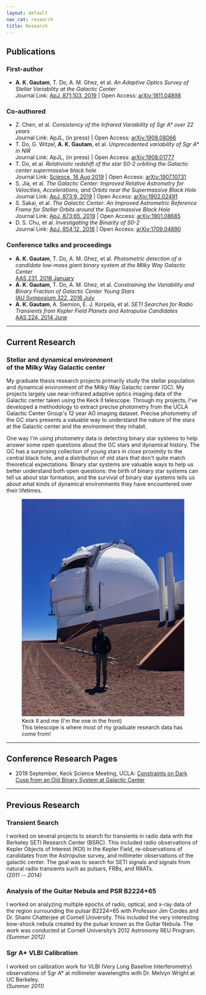 ```yaml
---
layout: default
nav_cat: research
title: Research
---
```


## Publications

### First-author
* **A. K. Gautam**, T. Do, A. M. Ghez, et al. *An Adaptive Optics Survey of Stellar Variability at the Galactic Center*<br>Journal Link: [ApJ, 871:103, 2019](https://doi.org/10.3847/1538-4357/aaf103) \| Open Access: [arXiv:1811.04898](https://arxiv.org/abs/1811.04898)



### Co-authored
* Z. Chen, et al. *Consistency of the Infrared Variability of Sgr A\* over 22 years*<br>Journal Link: ApJL, (in press) \| Open Access: [arXiv:1908.08066](https://arxiv.org/abs/1908.08066)
* T. Do, G. Witzel, **A. K. Gautam**, et al. *Unprecedented variability of Sgr A\* in NIR*<br>Journal Link: ApJL, (in press) \| Open Access: [arXiv:1908.01777](https://arxiv.org/abs/1908.01777)
* T. Do, et al. *Relativistic redshift of the star S0-2 orbiting the Galactic center supermassive black hole*<br>Journal Link: [Science, 16 Aug 2019](https://science.sciencemag.org/cgi/doi/10.1126/science.aav8137) \| Open Access: [arXiv:1907.10731](https://arxiv.org/abs/1907.10731)
* S. Jia, et al. *The Galactic Center: Improved Relative Astrometry for Velocities, Accelerations, and Orbits near the Supermassive Black Hole*<br>Journal Link: [ApJ, 873:9, 2019](https://doi.org/10.3847/1538-4357/ab01de) \| Open Access: [arXiv:1902.02491](https://arxiv.org/abs/1902.02491)
* S. Sakai, et al. *The Galactic Center: An Improved Astrometric Reference Frame for Stellar Orbits around the Supermassive Black Hole*<br>Journal Link: [ApJ, 873:65, 2019](https://doi.org/10.3847/1538-4357/ab0361) \| Open Access: [arXiv:1901.08685](https://arxiv.org/abs/1901.08685)
* D. S. Chu, et al. *Investigating the Binarity of S0-2*<br>Journal Link: [ApJ, 854:12, 2018](https://doi.org/10.3847/1538-4357/aaa3eb) \| Open Access: [arXiv:1709.04890](https://arxiv.org/abs/1709.04890)

### Conference talks and proceedings
* **A. K. Gautam**, T. Do, A. M. Ghez, et al. *Photometric detection of a candidate low-mass giant binary system at the Milky Way Galactic Center*<br>[AAS 231, 2018 January](http://adsabs.harvard.edu/abs/2018AAS...23121201K)
* **A. K. Gautam**, T. Do, A. M. Ghez, et al. *Constraining the Variability and Binary Fraction of Galactic Center Young Stars*<br>[IAU Symposium 322, 2016 July](https://arxiv.org/abs/1610.02441)
* **A. K. Gautam**, A. Siemion, E. J. Korpela, et al. *SETI Searches for Radio Transients from Kepler Field Planets and Astropulse Candidates*<br>[AAS 224, 2014 June](http://adsabs.harvard.edu/abs/2018AAS...23121201K)

<!---
### Public Astronomical Software
* Phoebe_Phitter: 
* PopStar
* 

See also: Github profile
-->

---

## Current Research

### Stellar and dynamical environment<br>of the Milky Way Galactic center

My graduate thesis research projects primarily study the stellar population and dynamical environment of the Milky Way Galactic center (GC). My projects largely use near-infrared adaptive optics imaging data of the Galactic center taken using the Keck II telescope. Through my projects, I've developed a methodology to extract precise photometry from the UCLA Galactic Center Group's 12 year AO imaging dataset. Precise photometry of the GC stars presents a valuable way to understand the nature of the stars at the Galactic center and the environment they inhabit.

One way I'm using photometry data is detecting binary star systems to help answer some open questions about the GC stars and dynamical history. The GC has a surprising collection of young stars in close proximity to the central black hole, and a distribution of old stars that don't quite match theoretical expectations. Binary star systems are valuable ways to help us better understand both open questions: the birth of binary star systems can tell us about star formation, and the survival of binary star systems tells us about what kinds of dynamical environments they have encountered over their lifetimes.

<figure>
	<img src="./Keck2_Me.jpg" alt="Keck II and me" title="Keck II and me" />
    <figcaption>Keck II and me (I'm the one in the front)<br>This telescope is where most of my graduate research data has come from!</figcaption>
</figure>

---

## Conference Research Pages
* 2019 September, Keck Science Meeting, UCLA: [Constraints on Dark Cusp from an Old Binary System at Galactic Center](./2019-09-old-binary/)


---

## Previous Research

### Transient Search
I worked on several projects to search for transients in radio data with the Berkeley SETI Research Center (BSRC). This included radio observations of Kepler Objects of Interest (KOI) in the Kepler Field, re-observations of candidates from the Astropulse survey, and millimeter observations of the galactic center. The goal was to search for SETI signals and signals from natural radio transients such as pulsars, FRBs, and RRATs.<br>*(2011 -- 2014)*

### Analysis of the Guitar Nebula and PSR B2224+65
I worked on analyzing multiple epochs of radio, optical, and x-ray data of the region surrounding the pulsar B2224+65 with Professor Jim Cordes and Dr. Shami Chatterjee at Cornell University. This included the very interesting bow-shock nebula created by the pulsar known as the Guitar Nebula. The work was conducted at Cornell University’s 2012 Astronomy REU Program.<br>*(Summer 2012)*

### Sgr A* VLBI Calibration
I worked on calibration work for VLBI (Very Long Baseline Interferometry) observations of Sgr A* at millimeter wavelengths with Dr. Melvyn Wright at UC Berkeley.<br>*(Summer 2011)*